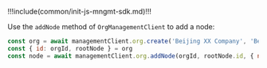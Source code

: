 !!!include(common/init-js-mngmt-sdk.md)!!!

Use the `addNode` method of `OrgManagementClient` to add a node:

```javascript
const org = await managementClient.org.create('Beijing XX Company', 'Beijing XX Company Co., Ltd.', 'example');
const { id: orgId, rootNode } = org
const node = await managementClient.org.addNode(orgId, rootNode.id, { name: 'Operation Department' })
```
